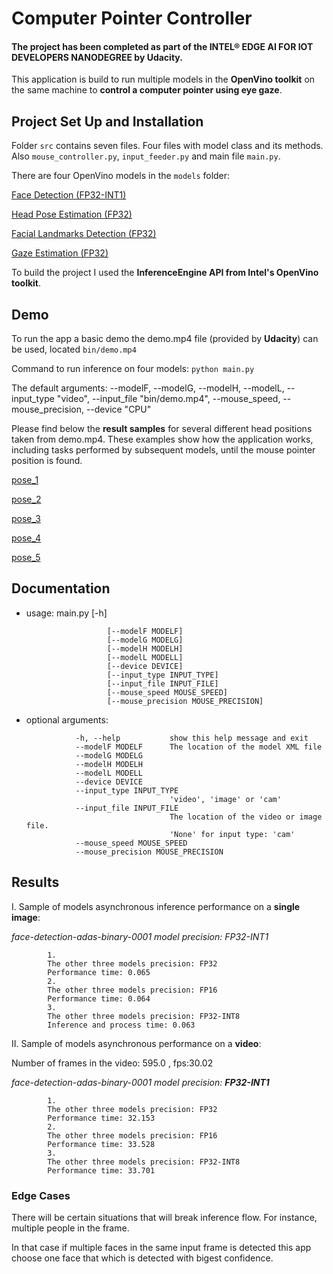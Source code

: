 # Computer Pointer Controller
#### The project has been completed as part of the INTEL® EDGE AI FOR IOT DEVELOPERS NANODEGREE by Udacity.

This application is build to run multiple models in the **OpenVino toolkit** on the same machine to **control a computer pointer using eye gaze**.


## Project Set Up and Installation

Folder `src` contains seven files. Four files with model class and its methods. Also `mouse_controller.py`, `input_feeder.py` and main file `main.py`.

There are four OpenVino models in the `models` folder:

   [Face Detection (FP32-INT1)](https://docs.openvinotoolkit.org/latest/_models_intel_face_detection_adas_binary_0001_description_face_detection_adas_binary_0001.html)
   
   [Head Pose Estimation (FP32)](https://docs.openvinotoolkit.org/latest/_models_intel_head_pose_estimation_adas_0001_description_head_pose_estimation_adas_0001.html)
   
   [Facial Landmarks Detection (FP32)](https://docs.openvinotoolkit.org/latest/_models_intel_landmarks_regression_retail_0009_description_landmarks_regression_retail_0009.html)
   
   [Gaze Estimation (FP32)](https://docs.openvinotoolkit.org/latest/_models_intel_gaze_estimation_adas_0002_description_gaze_estimation_adas_0002.html)

To build the project I used the **InferenceEngine API from Intel's OpenVino toolkit**.


## Demo

To run the app a basic demo the demo.mp4 file (provided by **Udacity**) can be used, located `bin/demo.mp4` 

Command to run inference on four models:   `python main.py`

The default arguments: --modelF, --modelG, --modelH, --modelL, --input_type "video", --input_file "bin/demo.mp4", --mouse_speed, --mouse_precision, --device "CPU"

Please find below the **result samples** for several different head positions taken from demo.mp4. These examples show how the application works, including tasks performed by subsequent models, until the mouse pointer position is found. 

   [pose_1](https://github.com/ireneuszcierpisz/computer-pointer-controller/blob/master/bin/output_image0.jpg) 
   
   [pose_2](https://github.com/ireneuszcierpisz/computer-pointer-controller/blob/master/bin/output_image1.jpg)  
   
   [pose_3](https://github.com/ireneuszcierpisz/computer-pointer-controller/blob/master/bin/output_image2.jpg) 
   
   [pose_4](https://github.com/ireneuszcierpisz/computer-pointer-controller/blob/master/bin/output_image3.jpg)  
   
   [pose_5](https://github.com/ireneuszcierpisz/computer-pointer-controller/blob/master/bin/output_image6.jpg)


## Documentation

- usage: main.py [-h]   

                        [--modelF MODELF]
                        [--modelG MODELG]
                        [--modelH MODELH]
                        [--modelL MODELL]
                        [--device DEVICE]
                        [--input_type INPUT_TYPE]
                        [--input_file INPUT_FILE]
                        [--mouse_speed MOUSE_SPEED]
                        [--mouse_precision MOUSE_PRECISION]
                        
- optional arguments:

                 -h, --help           show this help message and exit
                 --modelF MODELF      The location of the model XML file
                 --modelG MODELG
                 --modelH MODELH
                 --modelL MODELL
                 --device DEVICE
                 --input_type INPUT_TYPE
                                      'video', 'image' or 'cam'
                 --input_file INPUT_FILE
                                      The location of the video or image file.
                                      'None' for input type: 'cam'
                 --mouse_speed MOUSE_SPEED
                 --mouse_precision MOUSE_PRECISION


## Results

I. Sample of models asynchronous inference performance on a **single image**:

   _face-detection-adas-binary-0001 model precision: FP32-INT1_
   
            1.
            The other three models precision: FP32 
            Performance time: 0.065
            2.
            The other three models precision: FP16 
            Performance time: 0.064
            3.
            The other three models precision: FP32-INT8 
            Inference and process time: 0.063

II. Sample of models asynchronous performance on a **video**:

   Number of frames in the video: 595.0 ,  fps:30.02
   
   _face-detection-adas-binary-0001 model precision: **FP32-INT1**_
   
            1.
            The other three models precision: FP32 
            Performance time: 32.153
            2.
            The other three models precision: FP16 
            Performance time: 33.528
            3.
            The other three models precision: FP32-INT8 
            Performance time: 33.701


### Edge Cases

There will be certain situations that will break inference flow. For instance, multiple people in the frame. 

In that case if multiple faces in the same input frame is detected this app choose one face that which is detected with bigest confidence.
